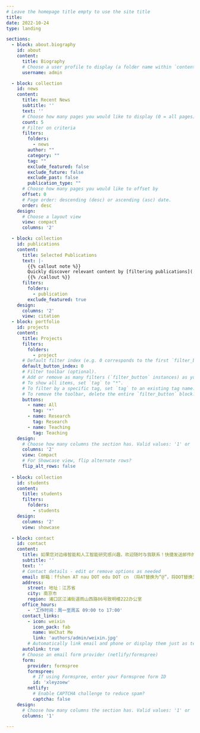 ```yaml
---
# Leave the homepage title empty to use the site title
title:
date: 2022-10-24
type: landing

sections:
  - block: about.biography
    id: about
    content:
      title: Biography
      # Choose a user profile to display (a folder name within `content/authors/`)
      username: admin

  - block: collection
    id: news
    content:
      title: Recent News
      subtitle: ''
      text: ''
      # Choose how many pages you would like to display (0 = all pages)
      count: 5
      # Filter on criteria
      filters:
        folders:
          - news
        author: ""
        category: ""
        tag: ""
        exclude_featured: false
        exclude_future: false
        exclude_past: false
        publication_type: ""
      # Choose how many pages you would like to offset by
      offset: 0
      # Page order: descending (desc) or ascending (asc) date.
      order: desc
    design:
      # Choose a layout view
      view: compact
      columns: '2'

  - block: collection
    id: publications
    content:
      title: Selected Publications
      text: |-
        {{% callout note %}}
        Quickly discover relevant content by [filtering publications](./publication/).
        {{% /callout %}}
      filters:
        folders:
          - publication
        exclude_featured: true
    design:
      columns: '2'
      view: citation
  - block: portfolio
    id: projects
    content:
      title: Projects
      filters:
        folders:
          - project
      # Default filter index (e.g. 0 corresponds to the first `filter_button` instance below).
      default_button_index: 0
      # Filter toolbar (optional).
      # Add or remove as many filters (`filter_button` instances) as you like.
      # To show all items, set `tag` to "*".
      # To filter by a specific tag, set `tag` to an existing tag name.
      # To remove the toolbar, delete the entire `filter_button` block.
      buttons:
        - name: All
          tag: '*'
        - name: Research
          tag: Research
        - name: Teaching
          tag: Teaching
    design:
      # Choose how many columns the section has. Valid values: '1' or '2'.
      columns: '2'
      view: Compact
      # For Showcase view, flip alternate rows?
      flip_alt_rows: false
 
  - block: collection
    id: students
    content:
      title: students
      filters:
        folders:
          - students
    design:
      columns: '2'
      view: showcase

  - block: contact
    id: contact
    content:
      title: 如果您对边缘智能和人工智能研究感兴趣，欢迎随时与我联系！快捷发送邮件的方式如下：
      subtitle: ''
      text: ''
      # Contact details - edit or remove options as needed
      email: 邮箱：ffshen AT nau DOT edu DOT cn （将AT替换为“@”，将DOT替换为点“.”） 
      address:
        street: 地址：江苏省
        city: 南京市
        region: 浦口区江浦街道雨山西路86号致明楼222办公室
      office_hours:
        - '工作时间：周一至周五 09:00 to 17:00'
      contact_links:
        - icon: weixin
          icon_pack: fab
          name: WeChat Me
          link: 'authors/admin/weixin.jpg'
        # Automatically link email and phone or display them just as text?
      autolink: true
      # Choose an email form provider (netlify/formspree)
      form:
        provider: formspree
        formspree:
          # If using Formspree, enter your Formspree form ID
          id: 'xleyzoew'
        netlify:
          # Enable CAPTCHA challenge to reduce spam?
          captcha: false
    design:
      # Choose how many columns the section has. Valid values: '1' or '2'.
      columns: '1'

---
```

